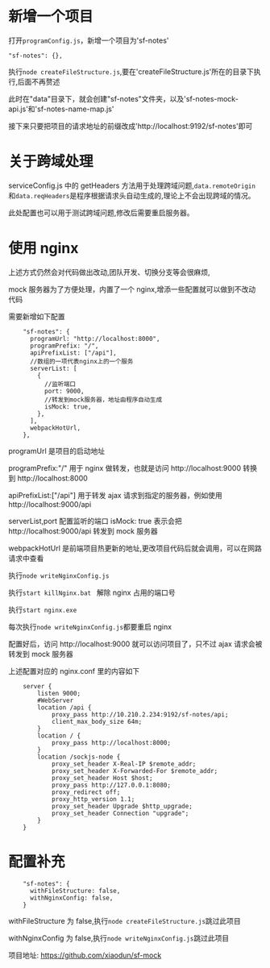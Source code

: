 # 新增一个项目

打开`programConfig.js`，新增一个项目为'sf-notes'

```
"sf-notes": {},
```

执行`node createFileStructure.js`,要在'createFileStructure.js'所在的目录下执行,后面不再赘述

此时在"data"目录下，就会创建"sf-notes"文件夹，以及'sf-notes-mock-api.js'和'sf-notes-name-map.js'

接下来只要把项目的请求地址的前缀改成'http://localhost:9192/sf-notes'即可

# 关于跨域处理

serviceConfig.js 中的 getHeaders 方法用于处理跨域问题,`data.remoteOrigin`和`data.reqHeaders`是程序根据请求头自动生成的,理论上不会出现跨域的情况。

此处配置也可以用于测试跨域问题,修改后需要重启服务器。

# 使用 nginx

上述方式仍然会对代码做出改动,团队开发、切换分支等会很麻烦,

mock 服务器为了方便处理，内置了一个 nginx,增添一些配置就可以做到不改动代码

需要新增如下配置

```
    "sf-notes": {
      programUrl: "http://localhost:8000",
      programPrefix: "/",
      apiPrefixList: ["/api"],
      //数组的一项代表nginx上的一个服务
      serverList: [
        {
          //监听端口
          port: 9000,
          //转发到mock服务器，地址由程序自动生成
          isMock: true,
        },
      ],
      webpackHotUrl,
    },

```

programUrl 是项目的启动地址

programPrefix:"/" 用于 nginx 做转发，也就是访问 http://localhost:9000 转换到 http://localhost:8000

apiPrefixList:["/api"] 用于转发 ajax 请求到指定的服务器，例如使用 http://localhost:9000/api

serverList,port 配置监听的端口 isMock: true 表示会把 http://localhost:9000/api 转发到 mock 服务器

webpackHotUrl 是前端项目热更新的地址,更改项目代码后就会调用，可以在网路请求中查看

执行`node writeNginxConfig.js`

执行`start killNginx.bat ` 解除 nginx 占用的端口号

执行`start nginx.exe`

每次执行`node writeNginxConfig.js`都要重启 nginx

配置好后，访问 http://localhost:9000 就可以访问项目了，只不过 ajax 请求会被转发到 mock 服务器

上述配置对应的 nginx.conf 里的内容如下

```
    server {
        listen 9000;
        #WebServer
        location /api {
            proxy_pass http://10.210.2.234:9192/sf-notes/api;
            client_max_body_size 64m;
        }
        location / {
            proxy_pass http://localhost:8000;
        }
        location /sockjs-node {
            proxy_set_header X-Real-IP $remote_addr;
            proxy_set_header X-Forwarded-For $remote_addr;
            proxy_set_header Host $host;
            proxy_pass http://127.0.0.1:8080;
            proxy_redirect off;
            proxy_http_version 1.1;
            proxy_set_header Upgrade $http_upgrade;
            proxy_set_header Connection "upgrade";
        }
    }
```

# 配置补充

```
    "sf-notes": {
      withFileStructure: false,
      withNginxConfig: false,
    }

```

withFileStructure 为 false,执行`node createFileStructure.js`跳过此项目

withNginxConfig 为 false,执行`node writeNginxConfig.js`跳过此项目

项目地址: https://github.com/xiaodun/sf-mock
